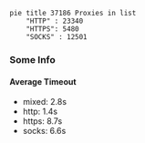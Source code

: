 
```mermaid
pie title 37186 Proxies in list
    "HTTP" : 23340
    "HTTPS": 5480
    "SOCKS" : 12501
```

### Some Info
#### Average Timeout

- mixed: 2.8s
- http: 1.4s
- https: 8.7s
- socks: 6.6s